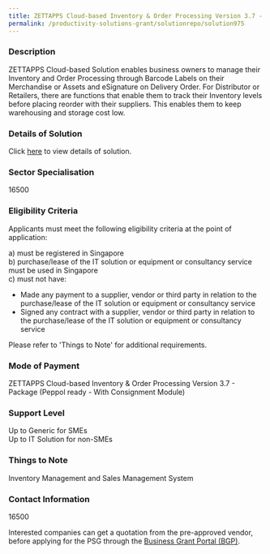 ```yaml
---
title: ZETTAPPS Cloud-based Inventory & Order Processing Version 3.7 - Package (Peppol ready - With Consignment Module)
permalink: /productivity-solutions-grant/solutionrepo/solution975
---
```


### Description

ZETTAPPS Cloud-based Solution enables business owners to manage their Inventory and Order Processing through Barcode Labels on their Merchandise or Assets and eSignature on Delivery Order.  For Distributor or Retailers, there are functions that enable them to track their Inventory levels before placing reorder with their suppliers.  This enables them to keep warehousing and storage cost low.


### Details of Solution

Click <a href='Zetta Solution Pte. Ltd.' target='_blank' rel='noopener'>here</a> to view details of solution.

### Sector Specialisation

 16500 

### Eligibility Criteria

Applicants must meet the following eligibility criteria at the point of application:

a) must be registered in Singapore <br>
b) purchase/lease of the IT solution or equipment or consultancy service must be used in Singapore <br>
c) must not have:
- Made any payment to a supplier, vendor or third party in relation to the purchase/lease of the IT solution or equipment or consultancy service
- Signed any contract with a supplier, vendor or third party in relation to the purchase/lease of the IT solution or equipment or consultancy service

Please refer to 'Things to Note' for additional requirements.

### Mode of Payment
ZETTAPPS Cloud-based Inventory & Order Processing Version 3.7 - Package (Peppol ready - With Consignment Module)

### Support Level
Up to Generic for SMEs <br>
Up to IT Solution for non-SMEs

### Things to Note
Inventory Management and Sales Management System

### Contact Information
16500

Interested companies can get a quotation from the pre-approved vendor, before applying for the PSG through the <a target='_blank' rel='noopener' href='https://www.businessgrants.gov.sg/'>Business Grant Portal (BGP)</a>.
